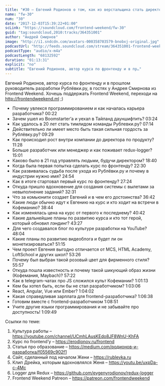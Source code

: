 ```yaml
---
title: "#30 – Евгений Родионов о том, как из верстальщика стать директором по продуктам"
name: "fw-30"
num: "30"
date: "2017-12-03T15:39:22+01:00"
scLink: "https://soundcloud.com/frontend-weekend/fw-30"
guid: "tag:soundcloud,2010:tracks/364351001"
author: "Андрей Смирнов"
image: "http://i1.sndcdn.com/avatars-000358703579-bnobxj-original.jpg"
podcastUrl: "http://feeds.soundcloud.com/stream/364351001-frontend-weekend-fw-30.m4a"
podcastType: "audio/x-m4a"
podcastLength: "68132592"
duration: "01:13:31"
explicit: "no"
subtitle: "Евгений Родионов, автор курса по фронтенду и в пр…"
---
```

Евгений Родионов, автор курса по фронтенду и в прошлом руководитель разработки Рублёвки.ру, в гостях у Андрея Смирнова из Frontend Weekend. Хочешь поддержать Frontend Weekend, переходи на http://frontendweekend.ml ;)

- Почему увлекся программированием и как началась карьера разработчика? 00:22
- Зачем ушел из Boomstarter’а и уехал в Тайланд дауншифтить? 03:24
- Как удалось в 20 лет стать тимлидом команды Рублевки.ру? 07:14
- Действительно ли имеет место быть такая сильная гордость за Рублёвку.ру? 09:29
- Как происходил рост внутри компании до директора по продукту? 11:28
- Больше разработчик или менеджер и как поживает redux-logger? 15:01
- Каково было в 21 год управлять людьми, будучи директором? 18:40
- Когда была первая попытка сделать курс по фронтенду? 22:30
- Как развивалась судьба после ухода из Рублёвки.ру и почему в индустрии нужно имя? 24:54 
- Как в итоге стартовал первый курс по фронтенду? 27:24
- Откуда пришло вдохновение для создания системы с вылетами за невыполнение заданий? 32:31
- Что за комьюнити создает Евгений и в чем его достоинства? 36:42
- Какие люди обычно идут к Евгению на курс и кто ходит на встречи в Кофеманию? 38:44
- Как изменялась цена на курс от первого к последнему? 40:42
- Какие дальнейшие планы по развитию курса и кто тот герой, который обновил лэндинг? 43:27
- Для чего создавался блог по культуре разработки на YouTube? 48:04
- Какие планы по развитию видеоблога и будет ли он монетизироваться? 51:15
- Чем проект Евгения выгодно отличается от MCS, HTML Academy, LoftSchool и других школ? 53:26
- Почему был выбран такой розовый цвет для фирменного стиля? 55:57
- Откуда пошла известность и почему такой шикующий образ жизни (Кофемания, Maybach)? 57:22
- Как в telegram-чатах про JS сложился культ Кофемании? 1:01:13
- Кем бы хотел быть, если бы не стал разработчиком? 1:03:06
- React, Angular, Vue или Ember? 1:04:02
- Какая справедливая зарплата для frontend-разработчика? 1:06:38
- Готовим вместе с frontend-разработчиком 1:08:51
- Учите другие языки программирования и не забывайте про доступность! 1:09:49

Ссылки по теме:
1) Культура работы – https://youtube.com/channel/UCmhLAusKEdo8JF8WnU-KhFA
2) Курс по frontend’у – https://erodionov.ru/frontend
3) Статья про образование – https://medium.com/родионов-и-разработка/f05569c902f1
4) Сайт, сделанный под началом Жени – https://rublevka.ru
5) Клип Дрейка, которым вдохновлялся Женя – https://youtu.be/uxpDa-c-4Mc
6) Logger для Redux – https://github.com/evgenyrodionov/redux-logger
6) Frontend Weekend Patreon – https://patreon.com/frontendweekend
